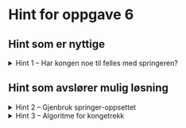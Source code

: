 # Hint for oppgave 6

## Hint som er nyttige

<details>
<summary>Hint 1 – Har kongen noe til felles med springeren?</summary>

Kongen har egentlig mye til felles med springeren, rent algoritmisk, fordi den også kan flytte til bestemte felter
rundt seg gitt at disse ikke er utenfor brettet eller er opptatte av brikker med samme farge. Kan du gjenbruke koden
fra oppgave 5?

</details>

## Hint som avslører mulig løsning

<details>
<summary>Hint 2 – Gjenbruk springer-oppsettet</summary>

Du kan bruke akkurat samme tilnærming som for springeren, bare med et annet uttrykk for å finne de aktuelle feltene
rundt kongen:

```rust
let (x, y) = self.position.as_i8().unwrap();
let moves: HashSet<(i8, i8)> = HashSet::from_iter([
    // Fyll inn de aktuelle posisjonene rundt kongen her
]);
moves.as_board_positions().difference(team).cloned().collect()
```

</details>

<details>
<summary>Hint 3 – Algoritme for kongetrekk</summary>

Her har vi fylt inn uttrykket for å velge felter rundt kongen, som vi deretter filtrerer avhengig av om de er på brettet
og om de ikke er opptatte av brikker av samme farge, som i hint 2:

```rust
let (x, y) = self.position.as_i8().unwrap();
let moves: HashSet<(i8, i8)> = HashSet::from_iter([
    (x - 1, y + 1), (x, y + 1), (x + 1, y + 1),
    (x - 1, y    ),             (x + 1, y    ),
    (x - 1, y - 1), (x, y - 1), (x + 1, y - 1),
]);
moves.as_board_positions().difference(team).cloned().collect()
```

PS! Kan du se hvorfor vi har plassert tuplene i dette mønsteret?

</details>